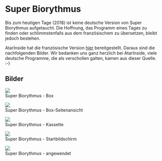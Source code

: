 # Super Biorythmus  
Bis zum heutigen Tage (2018) ist keine deutsche Version von Super Biorythmus aufgetaucht. Die Hoffnung, das Programm eines Tages zu finden oder schlimmstenfalls aus dem französischem zu übersetzen, bleibt jedoch bestehen.  
  
AtarInside hat die französische Version [hier](https://atarinside.dyndns.org/blog/index.php/atarinside-items/super-biorythme/) bereitgestellt. Daraus sind die nachfolgenden Bilder. Wir bedanken uns ganz herzlich bei AtarInside, viele deutsche Programme, die als verschollen galten, kamen aus dieser Quelle. :-)  
  
## Bilder  
  
![](attachments/Super+Biorythme+-+K7+-+TF+4001+-+Cover.JPG)  
Super Biorythmus - Box  
  
![](attachments/Super+Biorythme+-+TF+4001.jpg)  
Super Biorythmus - Box-Seitenansicht  
  
![](attachments/Super+Biorythme+-+K7+-+TF+4001+-+K7.jpg)  
Super Biorythmus - Kassette  
  
![](attachments/Super+Biorythme+-+K7+-+TF+4001+-+Screen1.png)  
Super Biorythmus - Startbildschirm  
  
![](attachments/Super+Biorythme+-+K7+-+TF+4001+-+Screen2.png)  
Super Biorythmus - angewendet  
